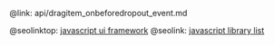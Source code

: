 @link: api/dragitem_onbeforedropout_event.md

@seolinktop: [javascript ui framework](https://webix.com)
@seolink: [javascript library list](https://webix.com/widget/list/)